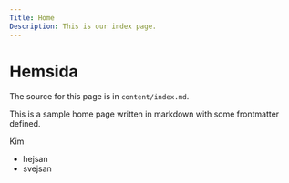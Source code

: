 ```yaml
---
Title: Home
Description: This is our index page.
---
```


Hemsida
==========================

The source for this page is in `content/index.md`.

This is a sample home page written in markdown with some frontmatter defined.

Kim

* hejsan
* svejsan